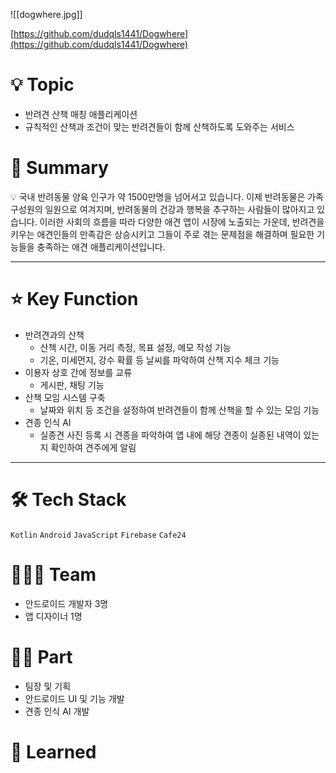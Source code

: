 
![[dogwhere.jpg]]

[https://github.com/dudqls1441/Dogwhere](https://github.com/dudqls1441/Dogwhere)

# 💡 Topic

- 반려견 산책 매칭 애플리케이션
- 규칙적인 산책과 조건이 맞는 반려견들이 함께 산책하도록 도와주는 서비스

# 📝 Summary

<aside> 💡 국내 반려동물 양육 인구가 약 1500만명을 넘어서고 있습니다. 이제 반려동물은 가족 구성원의 일원으로 여겨지며, 반려동물의 건강과 행복을 추구하는 사람들이 많아지고 있습니다. 이러한 사회의 흐름을 따라 다양한 애견 앱이 시장에 노출되는 가운데, 반려견을 키우는 애견인들의 만족감은 상승시키고 그들이 주로 겪는 문제점을 해결하며 필요한 기능들을 충족하는 애견 애플리케이션입니다.

</aside>

---

# ⭐️ Key Function

- 반려견과의 산책
    - 산책 시간, 이동 거리 측정, 목표 설정, 메모 작성 기능
    - 기온, 미세먼지, 강수 확률 등 날씨를 파악하여 산책 지수 체크 기능
- 이용자 상호 간에 정보를 교류
    - 게시판, 채팅 기능
- 산책 모임 시스템 구축
    - 날짜와 위치 등 조건을 설정하여 반려견들이 함께 산책을 할 수 있는 모임 기능
- 견종 인식 AI
    - 실종견 사진 등록 시 견종을 파악하여 앱 내에 해당 견종이 실종된 내역이 있는지 확인하여 견주에게 알림

---

# 🛠 Tech Stack

`Kotlin` `Android` `JavaScript` `Firebase` `Cafe24`

# 🧑🏻‍💻 Team

- 안드로이드 개발자 3명
- 앱 디자이너 1명

# 🤚🏻 Part

- 팀장 및 기획
- 안드로이드 UI 및 기능 개발
- 견종 인식 AI 개발

# 🤔 Learned